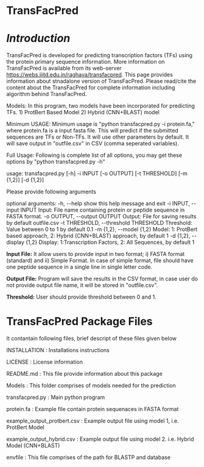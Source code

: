 # **TransFacPred**
# *Introduction*
TransFacPred is developed for predicting transcription factors (TFs) using the protein primary sequence information. More information on TransFacPred is available from its web-server https://webs.iiitd.edu.in/raghava/transfacpred. This page provides information about stnadalone version of TransFacPred. Please read/cite the content about the TransFacPred for complete information including algorithm behind TransFacPred.

Models: In this program, two models have been incorporated for predicting TFs. 1) ProtBert Based Model 2) Hybrid (CNN+BLAST) model

Minimum USAGE: Minimum usage is "python transfacpred.py -i protein.fa," where protein.fa is a input fasta file. This will predict if the submitted sequences are TFs or Non-TFs. It will use other parameters by default. It will save output in "outfile.csv" in CSV (comma seperated variables).

Full Usage: Following is complete list of all options, you may get these options by "python transfacpred.py -h" 

usage: transfacpred.py [-h] -i INPUT [-o OUTPUT] [-t THRESHOLD] [-m {1,2}] [-d {1,2}]

Please provide following arguments

optional arguments:
  -h, --help            show this help message and exit
  -i INPUT, --input INPUT
                        Input: File name containing protein or peptide sequence in FASTA format.
  -o OUTPUT, --output OUTPUT
                        Output: File for saving results by default outfile.csv
  -t THRESHOLD, --threshold THRESHOLD
                        Threshold: Value between 0 to 1 by default 0.1
  -m {1,2}, --model {1,2}
                        Model: 1: ProtBert based approach, 2: Hybrid (CNN+BLAST) approach, by default 1
  -d {1,2}, --display {1,2}
                        Display: 1:Transcription Factors, 2: All Sequences, by default 1

**Input File:** It allow users to provide input in two format; i) FASTA format (standard) and ii) Simple Format. In case of simple format, file should have one peptide sequence in a single line in single letter code. 

**Output File:** Program will save the results in the CSV format, in case user do not provide output file name, it will be stored in "outfile.csv".

**Threshold:** User should provide threshold between 0 and 1.


TransFacPred Package Files
=======================
It contantain following files, brief descript of these files given below

INSTALLATION  			: Installations instructions

LICENSE       			: License information

README.md     			: This file provide information about this package

Models        		        : This folder comprises of models needed for the prediction

transfacpred.py 		: Main python program 

protein.fa			: Example file contain protein sequenaces in FASTA format 

example_output_protbert.csv	: Example output file using model 1, i.e. ProtBert Model

example_output_hybrid.csv	: Example output file using model 2. i.e. Hybrid Model (CNN+BLAST)

envfile				: This file comprises of the path for BLASTP and database
